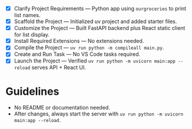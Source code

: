 - [x] Clarify Project Requirements — Python app using `ourgroceries` to print list names.
- [x] Scaffold the Project — Initialized uv project and added starter files.
- [x] Customize the Project — Built FastAPI backend plus React static client for list display.
- [x] Install Required Extensions — No extensions needed.
- [x] Compile the Project — `uv run python -m compileall main.py`.
- [x] Create and Run Task — No VS Code tasks required.
- [x] Launch the Project — Verified `uv run python -m uvicorn main:app --reload` serves API + React UI.

# Guidelines
* No README or documentation needed.
* After changes, always start the server with `uv run python -m uvicorn main:app --reload`.
